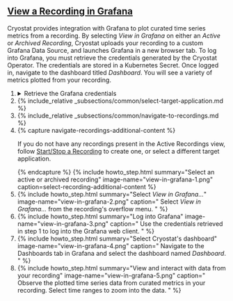 ## [View a Recording in Grafana](#view-in-grafana)
Cryostat provides integration with Grafana to plot curated time series
metrics from a recording. By selecting _View in Grafana_ on either an
_Active_ or _Archived Recording_, Cryostat uploads your recording to
a custom Grafana Data Source, and launches Grafana in a new browser
tab. To log into Grafana, you must retrieve the credentials generated
by the Cryostat Operator. The credentials are stored in a Kubernetes
Secret. Once logged in, navigate to the dashboard titled _Dashboard_. You
will see a variety of metrics plotted from your recording.

<ol>
  <li>
    <details>
      <summary>Retrieve the Grafana credentials</summary>
      <figure>
        {% highlight bash %}
CRYOSTAT_NAME=$(kubectl get cryostat -o jsonpath='{$.items[0].metadata.name}')
# Username
kubectl get secret ${CRYOSTAT_NAME}-grafana-basic -o jsonpath='{$.data.GF_SECURITY_ADMIN_USER}' | base64 -d
# Password
kubectl get secret ${CRYOSTAT_NAME}-grafana-basic -o jsonpath='{$.data.GF_SECURITY_ADMIN_PASSWORD}' | base64 -d
        {% endhighlight %}
        <figcaption>Use <i>kubectl</i> or <i>oc</i> to get the generated username and password
          for Grafana and save them for later</figcaption>
      </figure>
    </details>
  </li>
  <li>
    {% include_relative _subsections/common/select-target-application.md %}
  </li>
  <li>
    {% include_relative _subsections/common/navigate-to-recordings.md %}
  </li>
  <li>
    {% capture navigate-recordings-additional-content %}
      <p>
        If you do not have any recordings present in the Active Recordings
        view, follow
        <a href="{{ page.url }}#startstop-a-recording">Start/Stop a Recording</a>
        to create one, or select a different target application.
      </p>
    {% endcapture %}
    {% include howto_step.html
      summary="Select an active or archived recording"
      image-name="view-in-grafana-1.png"
      caption=select-recording-additional-content
    %}
  </li>
  <li>
    {% include howto_step.html
      summary="Select <i>View in Grafana...</i>"
      image-name="view-in-grafana-2.png"
      caption="
        Select <i>View in Grafana...</i> from the recording's overflow
        menu.
      "
    %}
  </li>
  <li>
    {% include howto_step.html
      summary="Log into Grafana"
      image-name="view-in-grafana-3.png"
      caption="
        Use the credentials retrieved in step 1 to log into the Grafana
        web client.
      "
    %}
  </li>
  <li>
    {% include howto_step.html
      summary="Select Cryostat's dashboard"
      image-name="view-in-grafana-4.png"
      caption="
        Navigate to the Dashboards tab in Grafana and select the dashboard
        named <i>Dashboard</i>.
      "
    %}
  </li>
  <li>
    {% include howto_step.html
      summary="View and interact with data from your recording"
      image-name="view-in-grafana-5.png"
      caption="
        Observe the plotted time series data from curated metrics in your
        recording. Select time ranges to zoom into the data.
      "
    %}
  </li>
</ol>
